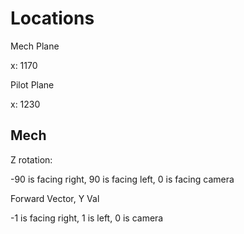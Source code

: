 # Locations 

Mech Plane

x: 1170

Pilot Plane

x: 1230

## Mech

Z rotation: 

-90 is facing right, 90 is facing left, 0 is facing camera

Forward Vector, Y Val

-1 is facing right, 1 is left, 0 is camera